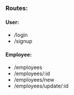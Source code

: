 ### Routes:
#### User:
- /login
- /signup

#### Employee:
- /employees
- /employees/:id
- /employees/new
- /employees/update/:id
